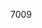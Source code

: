 7009
<!---
HrEnZnAeTkTo/HrEnZnAeTkTo is a ✨ special ✨ repository because its `README.md` (this file) appears on your GitHub profile.
You can click the Preview link to take a look at your changes.
--->
